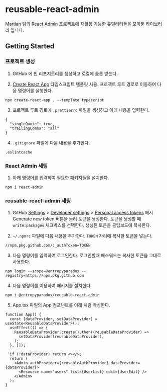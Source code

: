 # reusable-react-admin

Martian 팀의 React Admin 프로젝트에 재활용 가능한 유틸리티들을 모아둔 라이브러리 입니다.

## Getting Started

### 프로젝트 생성

1. GitHub 에 빈 리포지토리를 생성하고 로컬에 클론 받는다.

2. [Create React App](https://create-react-app.dev) 타입스크립트 템플릿 사용. 프로젝트 루트 경로로 이동하여 다음 명령어를 실행한다.

```
npx create-react-app . --template typescript
```

3. 프로젝트 루트 경로에 `.prettierrc` 파일을 생성하고 아래 내용을 입력한다.

```
{
  "singleQuote": true,
  "trailingComma": "all"
}
```

4. `.gitignore` 파일에 다음 내용을 추가한다.

```
.eslintcache
```

### React Admin 세팅

1. 아래 명령어를 입력하여 필요한 패키지들을 설치한다.

```
npm i react-admin
```

### reusable-react-admin 세팅

1. GitHub [Settings](https://github.com/settings/profile) > [Developer settings](https://github.com/settings/apps) > [Personal access tokens](https://github.com/settings/tokens) 에서 Generate new token 버튼을 눌러 토큰을 생성한다. 토큰을 생성할 때 `write:packages` 체크박스를 선택한다. 생성된 토큰을 클립보드에 복사한다.

2. `~/.npmrc` 파일에 다음 내용을 추가한다. `TOKEN` 자리에 복사한 토큰을 넣는다.

```
//npm.pkg.github.com/:_authToken=TOKEN
```

3. 다음 명령어를 입력하여 로그인한다. 로그인할때 패스워드는 복사한 토큰을 그대로 사용한다.

```
npm login --scope=@entropyparadox --registry=https://npm.pkg.github.com
```

4. 다음 명령어를 이용하여 패키지를 설치한다.

```
npm i @entropyparadox/reusable-react-admin
```

5. App.tsx 파일의 App 컴포넌트를 아래 처럼 작성한다.

```
function App() {
  const [dataProvider, setDataProvider] = useState<ReusableDataProvider>();
  useEffect(() => {
    ReusableDataProvider.create().then((reusableDataProvider) =>
      setDataProvider(reusableDataProvider),
    );
  }, []);

  if (!dataProvider) return <></>;
  return (
    <Admin authProvider={reusableAuthProvider} dataProvider={dataProvider}>
      <Resource name="users" list={UserList} edit={UserEdit} />
    </Admin>
  );
}
```
